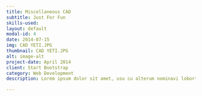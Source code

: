 ```yaml
---
title: Miscellaneous CAD
subtitle: Just For Fun 
skills-used:
layout: default
modal-id: 4
date: 2014-07-15
img: CAD YETI.JPG
thumbnail: CAD YETI.JPG
alt: image-alt
project-date: April 2014
client: Start Bootstrap
category: Web Development
description: Lorem ipsum dolor sit amet, usu cu alterum nominavi lobortis. At duo novum diceret. Tantas apeirian vix et, usu sanctus postulant inciderint ut, populo diceret necessitatibus in vim. Cu eum dicam feugiat noluisse.

---
```

